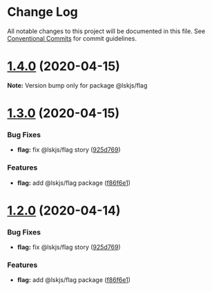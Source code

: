 # Change Log

All notable changes to this project will be documented in this file.
See [Conventional Commits](https://conventionalcommits.org) for commit guidelines.

# [1.4.0](https://github.com/lskjs/ux/tree/master/packages/flag/compare/v1.3.0...v1.4.0) (2020-04-15)

**Note:** Version bump only for package @lskjs/flag





# [1.3.0](https://github.com/lskjs/ux/tree/master/packages/flag/compare/v1.1.76...v1.3.0) (2020-04-15)


### Bug Fixes

* **flag:** fix @lskjs/flag story ([925d769](https://github.com/lskjs/ux/tree/master/packages/flag/commit/925d7690b21d8b4674cb91319b6fc46e0ea4f659))


### Features

* **flag:** add @lskjs/flag package ([f86f6e1](https://github.com/lskjs/ux/tree/master/packages/flag/commit/f86f6e1d7e38f013b7d5ad47a1edd39d1702cd4d))





# [1.2.0](https://github.com/lskjs/ux/tree/master/packages/flag/compare/v1.1.76...v1.2.0) (2020-04-14)


### Bug Fixes

* **flag:** fix @lskjs/flag story ([925d769](https://github.com/lskjs/ux/tree/master/packages/flag/commit/925d7690b21d8b4674cb91319b6fc46e0ea4f659))


### Features

* **flag:** add @lskjs/flag package ([f86f6e1](https://github.com/lskjs/ux/tree/master/packages/flag/commit/f86f6e1d7e38f013b7d5ad47a1edd39d1702cd4d))
